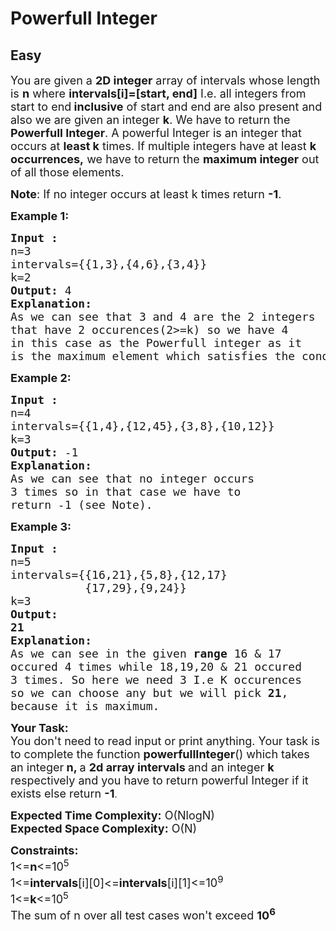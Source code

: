 # Powerfull Integer
## Easy
<div class="problems_problem_content__Xm_eO"><p><span style="font-size:18px">You are given a <strong>2D integer</strong> array of&nbsp;intervals whose length is <strong>n</strong> where <strong>intervals[i]=[start, end]</strong>&nbsp;I.e. all integers from start to end<strong> inclusive</strong>&nbsp;of start and end<strong> </strong>are also present&nbsp;and also we are given an integer <strong>k</strong>. We have to return the <strong>Powerfull Integer</strong>. A powerful Integer is an integer that occurs at <strong>least k</strong> times. If multiple integers have at least <strong>k occurrences,</strong>&nbsp;we have to return the <strong>maximum integer</strong> out of all those elements.&nbsp;</span></p>

<p><span style="font-size:18px"><strong>Note</strong>: If no integer occurs at least k times return <strong>-1</strong>.</span></p>

<p><strong><span style="font-size:18px">Example 1:</span></strong></p>

<pre><span style="font-size:18px"><strong>Input :</strong>
n=3
intervals={{1,3},{4,6},{3,4}}
k=2
<strong>Output: </strong>4
<strong>Explanation:
</strong>As we can see that 3 and 4 are the 2 integers 
that have 2 occurences(2&gt;=k) so we have 4 
in this case as the Powerfull integer as it 
is the maximum element which satisfies the condition.</span></pre>

<p><strong><span style="font-size:18px">Example 2:</span></strong></p>

<pre><span style="font-size:18px"><strong>Input :</strong>
n=4
intervals={{1,4},{12,45},{3,8},{10,12}}
k=3
<strong>Output: </strong>-1
<strong>Explanation:</strong>
As we can see that no integer occurs 
3 times so in that case we have to 
return -1 (see Note).</span>
</pre>

<p><strong><span style="font-size:18px">Example 3:</span></strong></p>

<pre><span style="font-size:18px"><strong>Input :</strong>
n=5
intervals={{16,21},{5,8},{12,17}
&nbsp;          {17,29},{9,24}}
k=3
<strong>Output: 
21</strong>
<strong>Explanation:
</strong>As we can see in the given <strong>range</strong> 16 &amp; 17 
occured 4 times while 18,19,20 &amp; 21 occured 
3 times. So here we need 3 I.e K occurences 
so we can choose any but we will pick <strong>21</strong>, 
because it is maximum.</span></pre>

<p><span style="font-size:18px"><strong>Your Task:</strong><br>
You don't need to read input or print anything. Your task is to complete the function <strong>powerfullInteger</strong>() which takes an integer<strong> n, </strong>a <strong>2d array intervals&nbsp;</strong>and an integer&nbsp;<strong>k</strong> respectively and you have to&nbsp;return powerful Integer&nbsp;if it exists else return <strong>-1</strong></span>.</p>

<p><span style="font-size:18px"><strong>Expected Time Complexity:</strong> O(NlogN)<br>
<strong>Expected Space Complexity:</strong> O(N)</span></p>

<p><span style="font-size:18px"><strong>Constraints:</strong><br>
1&lt;=<strong>n</strong>&lt;=10<sup>5</sup><br>
1&lt;=<strong>intervals</strong>[i][0]&lt;=<strong>intervals</strong>[i][1]&lt;=10<sup>9</sup><br>
1&lt;=<strong>k</strong>&lt;=10<sup>5</sup><br>
The sum of n over all test cases won't exceed <strong>10<sup>6</sup></strong></span></p>

<p>&nbsp;</p>
</div>
